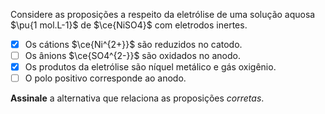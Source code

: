 Considere as proposições a respeito da eletrólise de uma solução aquosa $\pu{1 mol.L-1}$ de $\ce{NiSO4}$ com eletrodos inertes.

- [x] Os cátions $\ce{Ni^{2+}}$ são reduzidos no catodo.
- [ ] Os ânions $\ce{SO4^{2-}}$ são oxidados no anodo.
- [x] Os produtos da eletrólise são níquel metálico e gás oxigênio.
- [ ] O polo positivo corresponde ao anodo.

**Assinale** a alternativa que relaciona as proposições *corretas*.
